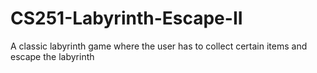 # CS251-Labyrinth-Escape-II
A classic labyrinth game where the user has to collect certain items and escape the labyrinth
